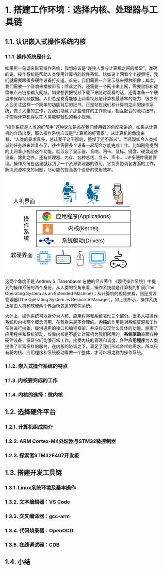# 1. 搭建工作环境：选择内核、处理器与工具链

## 1.1. 认识嵌入式操作系统内核
### 1.1.1. 操作系统是什么

如果用一句话来形容操作系统，我想应该是“连接人类与计算机之间的桥梁”。准确的说，操作系统是帮助人类使用计算机的软件系统。比如说上网看个小视频吧，我们就需要跟很多硬件设备打交道。首先，我们需要一台显示器来播放图像；其次，我们需要一个音响来播放声音；除此之外，还需要一个网卡来上网，需要鼠标和键盘来点击链接输入网址。如果想要把视频下载下来随时观看的话，还得准备一个硬盘来保存视频数据。人们总是觉得能够上网看视频是计算机最基本的能力，很少有人会关注这样一个简单的功能背后的细节。正是站在我们和计算机之间的操作系统，做了大量的工作，为我们隐藏了那些硬件的工作原理，相互配合的流程细节，才使得计算机得以在人类能够轻松的看小视频。

“操作系统是人类的好帮手”这种说法是站在我们使用者的角度来讲的。如果从计算机的立场出发，那么操作系统应该是“计算机的好管家”。从计算机的角度来看，“人类的要求真多，总让我干这干那的，整慢了还不高兴”。而且现如今人类指派的任务越来越复杂了，往往需要多个设备一起配合才能完成工作。比如刚刚提到的上网看小视频这个功能，就涉及了显示器、音响、网卡、鼠标、键盘、硬盘这些设备。除此之外，还有处理器、内存、各种总线、显卡、声卡……许多硬件需要管理。操作系统在这里就起到了一个资源管理器的作用。它负责协调各方面的工作，解决资源冲突的问题，尽可能的提高各个设备的使用效率。

![操作系统示意图](./ch1/img/OperatingSystem.png)

这两个角度正是 Andrew S. Tanenbaum 在他的经典著作 《现代操作系统》中提到的操作系统的两个身份。从人类的视角来看，操作系统就是计算机的扩展(The Operating System as an Extended Machine)；从计算机的视角来看，则是资源管理器(The Operating System as Resource Manager)。如上图所示，操作系统正是由人机和软硬两个界面所包裹的软件系统。


大体上，操作系统可以拆分为内核、应用程序和系统驱动三个部分。很多人把操作系统和内核两个概念混用，在我看来是不合理的。**内核**的作用是对系统资源和工作任务进行抽象，提供通用的接口和编程框架，并没有实现什么具体的功能。脱离了应用程序和系统驱动，仅靠内核是不能让计算机为我们所用的。**系统驱动**直面各种硬件设备，保证它们能够正常工作，接受内核的管理和调度。各种**应用程序**为人类提供了丰富多样的服务，在内核的协调之下，满足了我们形式各样的需求。所以只有将内核、应用程序和系统驱动看做一个整体，才可以将之称为操作系统。

### 1.1.2. 嵌入式操作系统的特点
### 1.1.3. 内核要完成的工作
### 1.1.4. 内核的选择：微内核
## 1.2. 选择硬件平台
### 1.2.1. 计算机组成简介
### 1.2.2. ARM Cortex-M4处理器与STM32微控制器
### 1.2.3. 探索者STM32F407开发板
## 1.3. 搭建开发工具链
### 1.3.1. Linux系统环境及基本操作
### 1.3.2. 文本编辑器：VS Code
### 1.3.3. 交叉编译器：gcc-arm
### 1.3.4. 代码烧录器：OpenOCD
### 1.3.5. 在线调试器：GDB
## 1.4. 小结 

